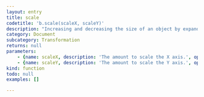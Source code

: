 ```yaml
---
layout: entry
title: scale
codetitle: 'b.scale(scaleX, scaleY)'
description: "Increasing and decreasing the size of an object by expanding and contracting vertices. Scale values are specified as decimal percentages. The function call <code>scale(2.0)</code> increases the dimension of a shape by 200%. Objects always scale from their relative origin to the coordinate system. Transformations apply to everything that happens after and subsequent calls to the function multiply the effect. For example, calling <code>scale(2.0)</code> and then <code>scale(1.5)</code> is the same as <code>scale(3.0)</code>. If <code>scale()</code> is called within <code>draw()</code>, the transformation is reset when the loop begins again. This function can be further controlled by <code>pushMatrix()</code> and <code>popMatrix()</code>.\nIf only one parameter is given, it is applied on X and Y axis."
category: Document
subcategory: Transformation
returns: null
parameters:
    - {name: scaleX, description: 'The amount to scale the X axis.', optional: false, type: [Number]}
    - {name: scaleY, description: 'The amount to scale the Y axis.', optional: false, type: [Number]}
kind: function
todo: null
examples: []

---
```

